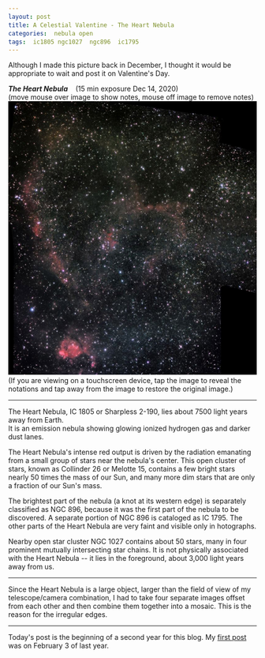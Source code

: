 ```yaml
---
layout: post
title: A Celestial Valentine - The Heart Nebula
categories:  nebula open 
tags:  ic1805 ngc1027  ngc896  ic1795
---
```

Although I made this picture back in December, I thought it would be appropriate to wait and post it on Valentine's Day.

_**The Heart Nebula**_  &nbsp;&nbsp; (15 min exposure Dec 14, 2020)<br>
(move mouse over image to show notes, mouse off image to remove notes)
<img src = "../images/sh2-190_2020-12-14T22_08_07_Stack_16bits_300frames_900s_bin25pc_stitch+pse.jpg"
alt = "Heart Nebula seen using Celestron RASA 8 and ZWO ASI183MC"
onmouseover = "this.src='../images/sh2-190_2020-12-14t22_08_07_stack_16bits_300frames_900s_bin25pc_stitch+pse_notes.jpg'"
onmouseout = "this.src='../images/sh2-190_2020-12-14T22_08_07_Stack_16bits_300frames_900s_bin25pc_stitch+pse.jpg'"
/>
<br>
(If you are viewing on a touchscreen device, tap the image to reveal the notations and tap away from the image to restore the original image.)

---

The Heart Nebula, IC 1805 or Sharpless 2-190, lies about 7500 light years away from Earth.  
It is an emission nebula showing glowing ionized hydrogen gas and darker dust lanes.

The Heart Nebula's intense red output is driven by the radiation emanating from a small group of stars near the nebula's center. This open cluster of stars, known as Collinder 26 or Melotte 15, contains a few bright stars nearly 50 times the mass of our Sun, and many more dim stars that are only a fraction of our Sun's mass.

The brightest part of the nebula (a knot at its western edge) is separately classified as NGC 896, because it was the first part of the nebula to be discovered. A separate portion of NGC 896 is cataloged as IC 1795. The other parts of the Heart Nebula are very faint and visible only in hotographs.

Nearby open star cluster NGC 1027 contains about 50 stars, many in four prominent mutually intersecting star chains.  It is not physically associated with the Heart Nebula -- it lies in the foreground, about 3,000 light years away from us.

----

Since the Heart Nebula is a large object, larger than the field of view of my telescope/camera combination, I had to take four separate images offset from each other and then combine them together into a mosaic. This is the reason for the irregular edges.

---

Today's post is the beginning of a second year for this blog.  My [first post](../Orion-Nebula/index.html) was on February 3 of last year.